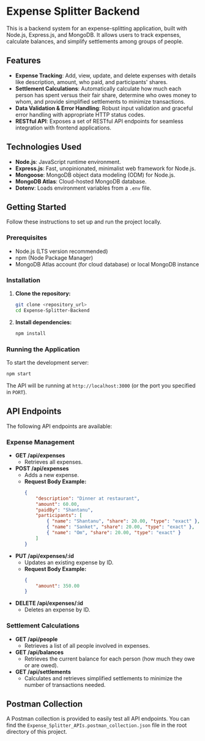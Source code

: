 # Expense Splitter Backend

This is a backend system for an expense-splitting application, built with Node.js, Express.js, and MongoDB. It allows users to track expenses, calculate balances, and simplify settlements among groups of people.

## Features

*   **Expense Tracking**: Add, view, update, and delete expenses with details like description, amount, who paid, and participants' shares.
*   **Settlement Calculations**: Automatically calculate how much each person has spent versus their fair share, determine who owes money to whom, and provide simplified settlements to minimize transactions.
*   **Data Validation & Error Handling**: Robust input validation and graceful error handling with appropriate HTTP status codes.
*   **RESTful API**: Exposes a set of RESTful API endpoints for seamless integration with frontend applications.

## Technologies Used

*   **Node.js**: JavaScript runtime environment.
*   **Express.js**: Fast, unopinionated, minimalist web framework for Node.js.
*   **Mongoose**: MongoDB object data modeling (ODM) for Node.js.
*   **MongoDB Atlas**: Cloud-hosted MongoDB database.
*   **Dotenv**: Loads environment variables from a `.env` file.

## Getting Started

Follow these instructions to set up and run the project locally.

### Prerequisites

*   Node.js (LTS version recommended)
*   npm (Node Package Manager)
*   MongoDB Atlas account (for cloud database) or local MongoDB instance

### Installation

1.  **Clone the repository:**

    ```bash
    git clone <repository_url>
    cd Expense-Splitter-Backend
    ```

2.  **Install dependencies:**

    ```bash
    npm install
    ```


### Running the Application

To start the development server:

```bash
npm start
```

The API will be running at `http://localhost:3000` (or the port you specified in `PORT`).

## API Endpoints

The following API endpoints are available:

### Expense Management

*   **GET /api/expenses**
    *   Retrieves all expenses.
*   **POST /api/expenses**
    *   Adds a new expense.
    *   **Request Body Example:**
        ```json
        {
            "description": "Dinner at restaurant",
            "amount": 60.00,
            "paidBy": "Shantanu",
            "participants": [
                { "name": "Shantanu", "share": 20.00, "type": "exact" },
                { "name": "Sanket", "share": 20.00, "type": "exact" },
                { "name": "Om", "share": 20.00, "type": "exact" }
            ]
        }
        ```
*   **PUT /api/expenses/:id**
    *   Updates an existing expense by ID.
    *   **Request Body Example:**
        ```json
        {
            "amount": 350.00
        }
        ```
*   **DELETE /api/expenses/:id**
    *   Deletes an expense by ID.

### Settlement Calculations

*   **GET /api/people**
    *   Retrieves a list of all people involved in expenses.
*   **GET /api/balances**
    *   Retrieves the current balance for each person (how much they owe or are owed).
*   **GET /api/settlements**
    *   Calculates and retrieves simplified settlements to minimize the number of transactions needed.

## Postman Collection

A Postman collection is provided to easily test all API endpoints. You can find the `Expense_Splitter_APIs.postman_collection.json` file in the root directory of this project.





